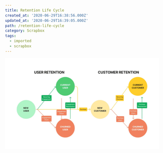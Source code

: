 ```yaml
---
title: Retention Life Cycle
created_at: '2020-06-29T16:38:56.000Z'
updated_at: '2020-06-29T16:39:05.000Z'
path: /retention-life-cycle
category: Scrapbox
tags:
  - imported
  - scrapbox
---
```

![](./retention-lifecycle.webp)

